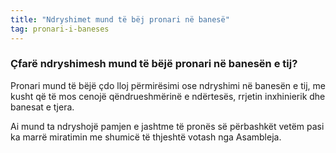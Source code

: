 ```yaml
---
title: "Ndryshimet mund të bëj pronari në banesë"
tag: pronari-i-baneses
---
```


### Çfarë ndryshimesh mund të bëjë pronari në banesën e tij?

Pronari mund të bëjë çdo lloj përmirësimi ose ndryshimi në banesën e tij, me kusht që të mos cenojë qëndrueshmërinë e ndërtesës, rrjetin inxhinierik dhe banesat e tjera.

Ai mund ta ndryshojë pamjen e jashtme të pronës së përbashkët vetëm pasi ka marrë miratimin me shumicë të thjeshtë votash nga Asambleja.
